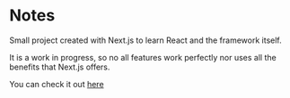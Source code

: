 # Notes

Small project created with Next.js to learn React and the framework itself.

It is a work in progress, so no all features work perfectly nor uses all the benefits that Next.js offers.

You can check it out [here](https://randompics-nextjs.vercel.app/)
